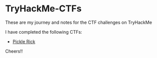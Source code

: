 # TryHackMe-CTFs
These are my journey and notes for the CTF challenges on TryHackMe

I have completed the following CTFs:

- [Pickle Rick](https://tryhackme.com/room/picklerick)

Cheers!!
